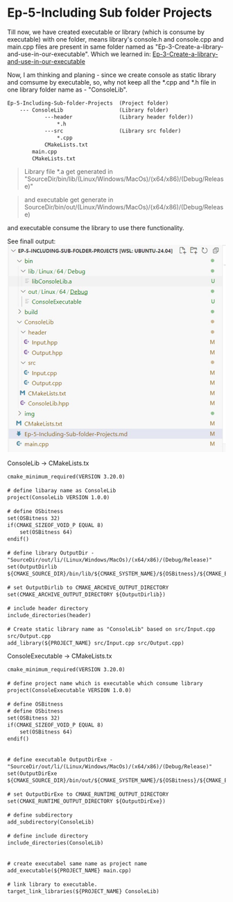 # Ep-5-Including Sub folder Projects

Till now, we have created executable or library (which is consume by executable) with one folder, means library's console.h and console.cpp  and main.cpp files are present in same folder named as "Ep-3-Create-a-library-and-use-in-our-executable". Which we learned in: [Ep-3-Create-a-library-and-use-in-our-executable](../Ep-3-Create-a-library-and-use-in-our-executable/Ep-3-Create-a-library-and-use-in-our-executable.md)


Now, I am thinking and planing - since we create console as static library and comsume by executable, so, why not keep all the *.cpp and *.h file in one library folder name as - "ConsoleLib". 
~~~
Ep-5-Including-Sub-folder-Projects  (Project folder)
    --- ConsoleLib                  (Library folder)
            ---header               (Library header folder))
                *.h
            ---src                  (Library src folder)
                *.cpp
            CMakeLists.txt
        main.cpp
        CMakeLists.txt
~~~

> Library file *.a get generated in "SourceDir/bin/lib/(Linux/Windows/MacOs)/(x64/x86)/(Debug/Release)"

> and executable get generate in SourceDir/bin/out/(Linux/Windows/MacOs)/(x64/x86)/(Debug/Release) 

and executable consume the library to use there functionality. 

See finall output: 
![Final project](img/2.jpg)


ConsoleLib -> CMakeLists.tx
~~~
cmake_minimum_required(VERSION 3.20.0)

# define libaray name as ConsoleLib
project(ConsoleLib VERSION 1.0.0)

# define OSbitness
set(OSBitness 32)
if(CMAKE_SIZEOF_VOID_P EQUAL 8)
    set(OSBitness 64)
endif()

# define library OutputDir - "SourceDir/out/li/(Linux/Windows/MacOs)/(x64/x86)/(Debug/Release)"
set(OutputDirlib ${CMAKE_SOURCE_DIR}/bin/lib/${CMAKE_SYSTEM_NAME}/${OSBitness}/${CMAKE_BUILD_TYPE})

# set OutputDirlib to CMAKE_ARCHIVE_OUTPUT_DIRECTORY
set(CMAKE_ARCHIVE_OUTPUT_DIRECTORY ${OutputDirlib})

# include header directory 
include_directories(header)

# Create static library name as "ConsoleLib" based on src/Input.cpp src/Output.cpp
add_library(${PROJECT_NAME} src/Input.cpp src/Output.cpp)
~~~

ConsoleExecutable -> CMakeLists.tx
~~~
cmake_minimum_required(VERSION 3.20.0)

# define project name which is executable which consume library
project(ConsoleExecutable VERSION 1.0.0)

# define OSBitness
# define OSbitness
set(OSBitness 32)
if(CMAKE_SIZEOF_VOID_P EQUAL 8)
    set(OSBitness 64)
endif()


# define executable OutputDirExe - "SourceDir/out/li/(Linux/Windows/MacOs)/(x64/x86)/(Debug/Release)"
set(OutputDirExe ${CMAKE_SOURCE_DIR}/bin/out/${CMAKE_SYSTEM_NAME}/${OSBitness}/${CMAKE_BUILD_TYPE})

# set OutputDirExe to CMAKE_RUNTIME_OUTPUT_DIRECTORY
set(CMAKE_RUNTIME_OUTPUT_DIRECTORY ${OutputDirExe})

# define subdirectory
add_subdirectory(ConsoleLib)

# define include directory
include_directories(ConsoleLib)


# create executabel same name as project name
add_executable(${PROJECT_NAME} main.cpp)

# link library to executable.
target_link_libraries(${PROJECT_NAME} ConsoleLib)
~~~